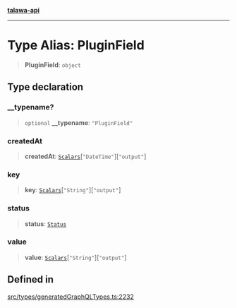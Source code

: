 [**talawa-api**](../../../README.md)

***

# Type Alias: PluginField

> **PluginField**: `object`

## Type declaration

### \_\_typename?

> `optional` **\_\_typename**: `"PluginField"`

### createdAt

> **createdAt**: [`Scalars`](Scalars.md)\[`"DateTime"`\]\[`"output"`\]

### key

> **key**: [`Scalars`](Scalars.md)\[`"String"`\]\[`"output"`\]

### status

> **status**: [`Status`](Status.md)

### value

> **value**: [`Scalars`](Scalars.md)\[`"String"`\]\[`"output"`\]

## Defined in

[src/types/generatedGraphQLTypes.ts:2232](https://github.com/Suyash878/talawa-api/blob/b5a9d8b4a1ea678a3d6f5b710b3721f91a3052fc/src/types/generatedGraphQLTypes.ts#L2232)
